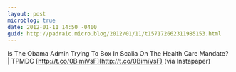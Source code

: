 ```yaml
---
layout: post
microblog: true
date: 2012-01-11 14:50 -0400
guid: http://padraic.micro.blog/2012/01/11/t157172662311985153.html
---
```

Is The Obama Admin Trying To Box In Scalia On The Health Care Mandate? | TPMDC [http://t.co/0BimiVsF](http://t.co/0BimiVsF) (via Instapaper)
